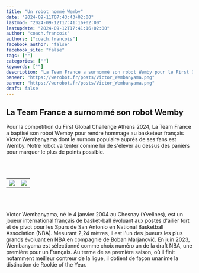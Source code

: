 ```yaml
---
title: "Un robot nommé Wemby"
date: "2024-09-11T07:43:43+02:00"
lastmod: "2024-09-12T17:41:16+02:00"
lastupdate: "2024-09-12T17:41:16+02:00"
author: "coach.francois"
authors: ["coach.francois"]
facebook_author: "false"
facebook_site: "false"
tags: [""]
categories: [""]
keywords: [""]
description: "La Team France a surnommé son robot Wemby pour le First Global Challenge Athens 2024"
baneer: "https://werobot.fr/posts/Victor_Wembanyama.png"
banner: "https://werobot.fr/posts/Victor_Wembanyama.png"
draft: false
---
```

## La Team France a surnommé son robot Wemby

Pour la compétition du First Global Challenge Athens 2024, La Team France a baptisé son robot Wemby pour rendre hommage au basketeur français Victor Wembanyama dont le surnom populaire auprès de ses fans est Wemby. Notre robot va tenter comme lui de s'élever au dessus des paniers pour marquer le plus de points possible.


<br><br>
<center>
    <table width="60%">
        <tr>
            <td align="right"><img src="https://werobot.fr/posts/wemby_robot.png"></td>
            <td align="left"><img src="https://werobot.fr/posts/wemby_basketeur_3.png"></td>
	</tr>
    </table>
</center>
<br><br>

Victor Wembanyama, né le 4 janvier 2004 au Chesnay (Yvelines), est un joueur international français de basket-ball évoluant aux postes d'ailier fort et de pivot pour les Spurs de San Antonio en National Basketball Association (NBA). Mesurant 2,24 mètres, il est l'un des joueurs les plus grands évoluant en NBA en compagnie de Boban Marjanović. En juin 2023, Wembanyama est sélectionné comme choix numéro un de la draft NBA, une première pour un Français. Au terme de sa première saison, où il finit notamment meilleur contreur de la ligue, il obtient de façon unanime la distinction de Rookie of the Year.













